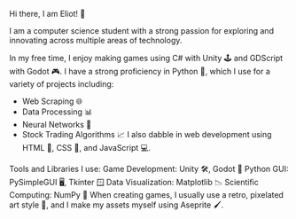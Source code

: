 Hi there, I am Eliot! 👋

I am a computer science student with a strong passion for exploring and innovating across multiple areas of technology.

In my free time, I enjoy making games using C# with Unity 🕹️ and GDScript with Godot 🎮. I have a strong proficiency in Python 🐍, which I use for a variety of projects including:
- Web Scraping 🌐
- Data Processing 📊
- Neural Networks 🤖
- Stock Trading Algorithms 📈
I also dabble in web development using HTML 📄, CSS 🎨, and JavaScript 💻.

Tools and Libraries I use:
Game Development: Unity 🛠️, Godot 🎲
Python GUI: PySimpleGUI 🖥️, Tkinter 🪟
Data Visualization: Matplotlib 📉
Scientific Computing: NumPy 🔢
When creating games, I usually use a retro, pixelated art style 🎨, and I make my assets myself using Aseprite 🖌️.
